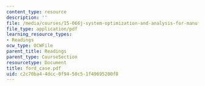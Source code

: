 ```yaml
---
content_type: resource
description: ''
file: /media/courses/15-066j-system-optimization-and-analysis-for-manufacturing-summer-2003/c2c70ba44dcc0f9450c51f49695200f8_ford_case.pdf
file_type: application/pdf
learning_resource_types:
- Readings
ocw_type: OCWFile
parent_title: Readings
parent_type: CourseSection
resourcetype: Document
title: ford_case.pdf
uid: c2c70ba4-4dcc-0f94-50c5-1f49695200f8
---
```

